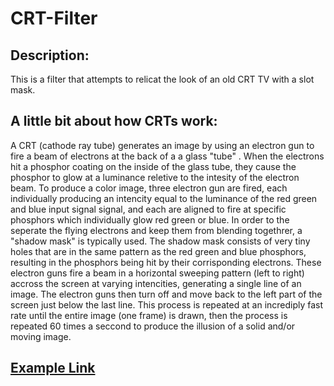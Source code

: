 # CRT-Filter
## Description:
This is a filter that attempts to relicat the look of an old CRT TV with a slot mask.

## A little bit about how CRTs work:
A CRT (cathode ray tube) generates an image by using an electron gun to fire a beam of electrons at the back of a a glass "tube" . When the electrons hit a phosphor coating on the inside of the glass tube, they cause the phosphor to glow at a luminance reletive to the intesity of the electron beam. To produce a color image, three electron gun are fired, each individually producing an intencity equal to the luminance of the red green and blue input signal signal, and each are aligned to fire at specific phosphors which individually glow red green or blue. In order to the seperate the flying electrons and keep them from blending togethrer, a "shadow mask" is typically used. The shadow mask consists of very tiny holes that are in the same pattern as the red green and blue phosphors, resulting in the phosphors being hit by their corrisponding  electrons. These electron guns fire a beam in a horizontal sweeping pattern (left to right) accross the screen at varying intencities, generating a single line of an image. The electron guns then turn off and move back to the left part of the screen just below the last line. This process is repeated at an incrediply fast rate until the entire image (one frame) is drawn, then the process is repeated 60 times a seccond to produce the illusion of a solid and/or moving image.

## [Example Link](https://chriskurz098.github.io/CRT-Filter/)
